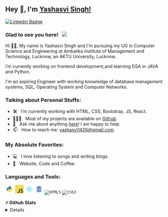 ## Hey 👋, I'm [Yashasvi Singh!](https://github.com/ks3122001/)

[![Linkedin Badge](https://img.shields.io/badge/-LinkedIn-0e76a8?style=flat-square&logo=Linkedin&logoColor=white)](https://www.linkedin.com/in/yashasvi-singh-4b2b92234/)
<!--[![Website Badge](https://img.shields.io/badge/Website-3b5998?style=flat-square&logo=google-chrome&logoColor=white)](https://ks3122001.github.io/)-->
<!--[![Twitter Badge](https://img.shields.io/badge/-Twitter-00acee?style=flat-square&logo=Twitter&logoColor=white)](https://twitter.com/KunalSh3122001)-->
<!--[![Instagram Badge](https://img.shields.io/badge/-Instagram-e4405f?style=flat-square&logo=Instagram&logoColor=white)](https://www.instagram.com/kirro_sharma/)--><!--[![Telegram Badge](https://img.shields.io/badge/-Telegram-0088cc?style=flat-square&logo=Telegram&logoColor=white)](https://t.me/pvaceo)-->

### Glad to see you here! &nbsp; ![](https://visitor-badge.glitch.me/badge?page_id=yashasviii.yashasvii&style=flat-square&color=0088cc)

Hi 👋🏻, My name is Yashasvi Singh and I'm pursuing my UG in Computer Science and Engineering at Ambalika Institute of Management and Technology, Lucknow, an AKTU University, Lucknow. 

I’m currently working on frontend development,and learning DSA in JAVA and Python.

I'm an aspiring Engineer with working knowledge of database management systems, SQL, Operating System and Computer Networks.


### Talking about Personal Stuffs:

- 🛠 &nbsp; I’m currently working with HTML, CSS, Bootstrap, JS, React.
- 👨🏻‍💻 &nbsp; Most of my projects are available on [Github](https://github.com/yashasviii).
- 💬 &nbsp; Ask me about anything [here](https://t.me/shm_kunal)! I am happy to help.
- 📫 &nbsp; How to reach me: yashasvi1426@gmail.com.

### My Absolute Favorites:

- 💻 &nbsp; I love listening to songs and writing blogs.
- 🍕 &nbsp; Website, Code and Coffee.

### Languages and Tools:
<code><img height="27" src="https://raw.githubusercontent.com/github/explore/80688e429a7d4ef2fca1e82350fe8e3517d3494d/topics/python/python.png" alt="python"></code>
<code><img height="27" src="https://raw.githubusercontent.com/github/explore/80688e429a7d4ef2fca1e82350fe8e3517d3494d/topics/javascript/javascript.png" alt="javascript"></code>
<code><img height="27" src="https://raw.githubusercontent.com/github/explore/80688e429a7d4ef2fca1e82350fe8e3517d3494d/topics/react/react.png" alt="react"></code>
<code><img height="27" src="https://raw.githubusercontent.com/github/explore/80688e429a7d4ef2fca1e82350fe8e3517d3494d/topics/sql/sql.png" alt="sql"></code>
<code><img height="27" src="https://cdn.jsdelivr.net/gh/devicons/devicon/icons/html5/html5-original.svg" alt="HTML5"></code>
<code><img height="27" src="https://cdn.jsdelivr.net/gh/devicons/devicon/icons/css3/css3-original.svg" alt="CSS3"/></code>

  <summary><b>⚡ Github Stats</b></summary>
<details align="centre">
<img height="180em" src="https://github-readme-stats.vercel.app/api?username=yashasviii&show_icons=true&hide_border=true"/>
 </details?

#
